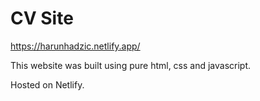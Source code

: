 # CV Site

https://harunhadzic.netlify.app/

This website was built using pure html, css and javascript. 

Hosted on Netlify.
